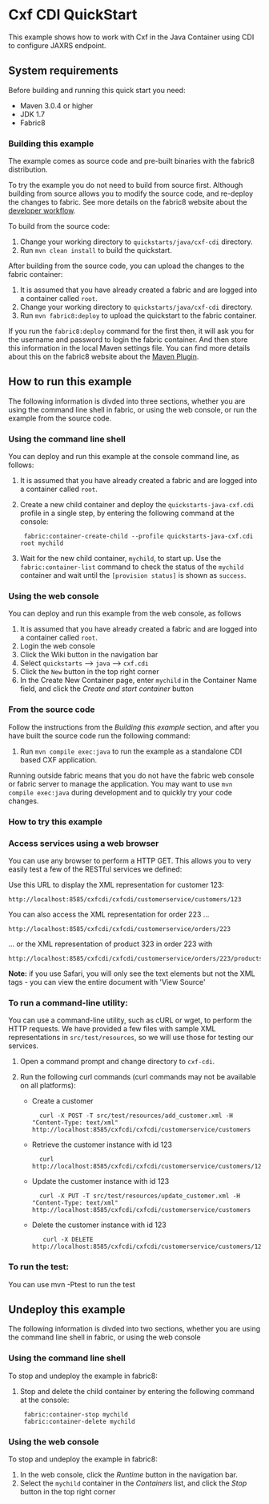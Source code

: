 # Cxf CDI QuickStart

This example shows how to work with Cxf in the Java Container using CDI to configure JAXRS endpoint.

## System requirements

Before building and running this quick start you need:

* Maven 3.0.4 or higher
* JDK 1.7
* Fabric8


### Building this example

The example comes as source code and pre-built binaries with the fabric8 distribution. 

To try the example you do not need to build from source first. Although building from source allows you to modify the source code, and re-deploy the changes to fabric. See more details on the fabric8 website about the [developer workflow](http://fabric8.io/gitbook/developer.html).

To build from the source code:

1. Change your working directory to `quickstarts/java/cxf-cdi` directory.
1. Run `mvn clean install` to build the quickstart.

After building from the source code, you can upload the changes to the fabric container:

1. It is assumed that you have already created a fabric and are logged into a container called `root`.
1. Change your working directory to `quickstarts/java/cxf-cdi` directory.
1. Run `mvn fabric8:deploy` to upload the quickstart to the fabric container.

If you run the `fabric8:deploy` command for the first then, it will ask you for the username and password to login the fabric container.
And then store this information in the local Maven settings file. You can find more details about this on the fabric8 website about the [Maven Plugin](http://fabric8.io/gitbook/mavenPlugin.html).


## How to run this example

The following information is divded into three sections, whether you are using the command line shell in fabric, or using the web console, or run the example from the source code.

### Using the command line shell

You can deploy and run this example at the console command line, as follows:

1. It is assumed that you have already created a fabric and are logged into a container called `root`.
1. Create a new child container and deploy the `quickstarts-java-cxf.cdi` profile in a single step, by entering the
 following command at the console:

        fabric:container-create-child --profile quickstarts-java-cxf.cdi root mychild

1. Wait for the new child container, `mychild`, to start up. Use the `fabric:container-list` command to check the status of the `mychild` container and wait until the `[provision status]` is shown as `success`.


### Using the web console

You can deploy and run this example from the web console, as follows

1. It is assumed that you have already created a fabric and are logged into a container called `root`.
1. Login the web console
1. Click the Wiki button in the navigation bar
1. Select `quickstarts` --> `java` --> `cxf.cdi`
1. Click the `New` button in the top right corner
1. In the Create New Container page, enter `mychild` in the Container Name field, and click the *Create and start container* button

### From the source code

Follow the instructions from the _Building this example_ section, and after you have built the source code run the following command:

1. Run `mvn compile exec:java` to run the example as a standalone CDI based CXF application.

Running outside fabric means that you do not have the fabric web console or fabric server to manage the application. You may want to use `mvn compile exec:java` during development and to quickly try your code changes.


### How to try this example


### Access services using a web browser

You can use any browser to perform a HTTP GET.  This allows you to very easily test a few of the RESTful services we defined:

Use this URL to display the XML representation for customer 123:

    http://localhost:8585/cxfcdi/cxfcdi/customerservice/customers/123

You can also access the XML representation for order 223 ...

    http://localhost:8585/cxfcdi/cxfcdi/customerservice/orders/223

... or the XML representation of product 323 in order 223 with

    http://localhost:8585/cxfcdi/cxfcdi/customerservice/orders/223/products/323

**Note:** if you use Safari, you will only see the text elements but not the XML tags - you can view the entire document with 'View Source'

### To run a command-line utility:

You can use a command-line utility, such as cURL or wget, to perform the HTTP requests.  We have provided a few files with sample XML representations in `src/test/resources`, so we will use those for testing our services.

1. Open a command prompt and change directory to `cxf-cdi`.
2. Run the following curl commands (curl commands may not be available on all platforms):
    
    * Create a customer
 
            curl -X POST -T src/test/resources/add_customer.xml -H "Content-Type: text/xml" http://localhost:8585/cxfcdi/cxfcdi/customerservice/customers
  
    * Retrieve the customer instance with id 123
    
            curl http://localhost:8585/cxfcdi/cxfcdi/customerservice/customers/123

    * Update the customer instance with id 123
  
            curl -X PUT -T src/test/resources/update_customer.xml -H "Content-Type: text/xml" http://localhost:8585/cxfcdi/cxfcdi/customerservice/customers

    * Delete the customer instance with id 123
  
             curl -X DELETE http://localhost:8585/cxfcdi/cxfcdi/customerservice/customers/123

### To run the test:

You can use
    mvn -Ptest
  to run the test

## Undeploy this example

The following information is divded into two sections, whether you are using the command line shell in fabric, or using the web console

### Using the command line shell

To stop and undeploy the example in fabric8:

1. Stop and delete the child container by entering the following command at the console:

        fabric:container-stop mychild
        fabric:container-delete mychild

### Using the web console

To stop and undeploy the example in fabric8:

1. In the web console, click the *Runtime* button in the navigation bar.
1. Select the `mychild` container in the *Containers* list, and click the *Stop* button in the top right corner
